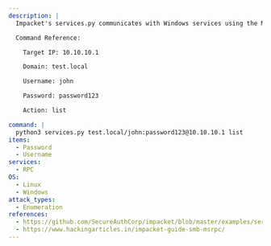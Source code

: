 ```yaml
---
description: |
  Impacket's services.py communicates with Windows services using the MSRPC interface. It can perform many different actions on any service.

  Command Reference:

  	Target IP: 10.10.10.1

  	Domain: test.local

  	Username: john

  	Password: password123

  	Action: list

command: |
  python3 services.py test.local/john:password123@10.10.10.1 list
items:
  - Password
  - Username
services:
  - RPC
OS:
  - Linux
  - Windows
attack_types:
  - Enumeration
references:
  - https://github.com/SecureAuthCorp/impacket/blob/master/examples/services.py
  - https://www.hackingarticles.in/impacket-guide-smb-msrpc/
---
```

